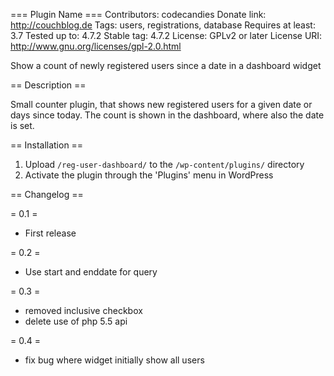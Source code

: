 === Plugin Name ===
Contributors: codecandies
Donate link: http://couchblog.de
Tags: users, registrations, database
Requires at least: 3.7
Tested up to: 4.7.2
Stable tag: 4.7.2
License: GPLv2 or later
License URI: http://www.gnu.org/licenses/gpl-2.0.html

Show a count of newly registered users since a date in a dashboard widget

== Description ==

Small counter plugin, that shows new registered users for a given date or days since today. The count is shown in the dashboard, where also the date is set.

== Installation ==

1. Upload `/reg-user-dashboard/` to the `/wp-content/plugins/` directory
2. Activate the plugin through the 'Plugins' menu in WordPress

== Changelog ==

= 0.1 =
* First release

= 0.2 =
* Use start and enddate for query

= 0.3 =
* removed inclusive checkbox
* delete use of php 5.5 api

= 0.4 =
* fix bug where widget initially show all users

